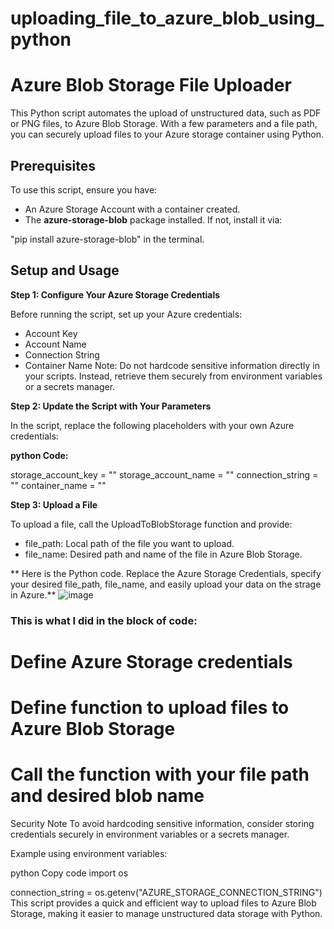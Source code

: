 # uploading_file_to_azure_blob_using_python

# Azure Blob Storage File Uploader
This Python script automates the upload of unstructured data, such as PDF or PNG files, to Azure Blob Storage. With a few parameters and a file path, you can securely upload files to your Azure storage container using Python.

## Prerequisites
To use this script, ensure you have:

* An Azure Storage Account with a container created.
* The **azure-storage-blob** package installed.
 If not, install it via:

"pip install azure-storage-blob" in the terminal.

## Setup and Usage
**Step 1: Configure Your Azure Storage Credentials**

Before running the script, set up your Azure credentials:

- Account Key
- Account Name
- Connection String
- Container Name
Note: Do not hardcode sensitive information directly in your scripts. Instead, retrieve them securely from environment variables or a secrets manager.

**Step 2: Update the Script with Your Parameters**

In the script, replace the following placeholders with your own Azure credentials:

**python Code:**

storage_account_key = "<Your-Account-Key>"
storage_account_name = "<Your-Account-Name>"
connection_string = "<Your-Connection-String>"
container_name = "<Your-Container-Name>"

**Step 3: Upload a File**

To upload a file, call the UploadToBlobStorage function and provide:

* file_path: Local path of the file you want to upload.
* file_name: Desired path and name of the file in Azure Blob Storage.

** Here is the Python code. Replace the Azure Storage Credentials, specify your desired file_path, file_name, and easily upload your data on the strage in Azure.**
![image](https://github.com/user-attachments/assets/85695f24-1cd7-4c06-aa65-726bd2c02778)

### This is what I did in the block of code:
# Define Azure Storage credentials

# Define function to upload files to Azure Blob Storage

# Call the function with your file path and desired blob name

Security Note
To avoid hardcoding sensitive information, consider storing credentials securely in environment variables or a secrets manager.

Example using environment variables:

python
Copy code
import os

connection_string = os.getenv("AZURE_STORAGE_CONNECTION_STRING")
This script provides a quick and efficient way to upload files to Azure Blob Storage, making it easier to manage unstructured data storage with Python.
